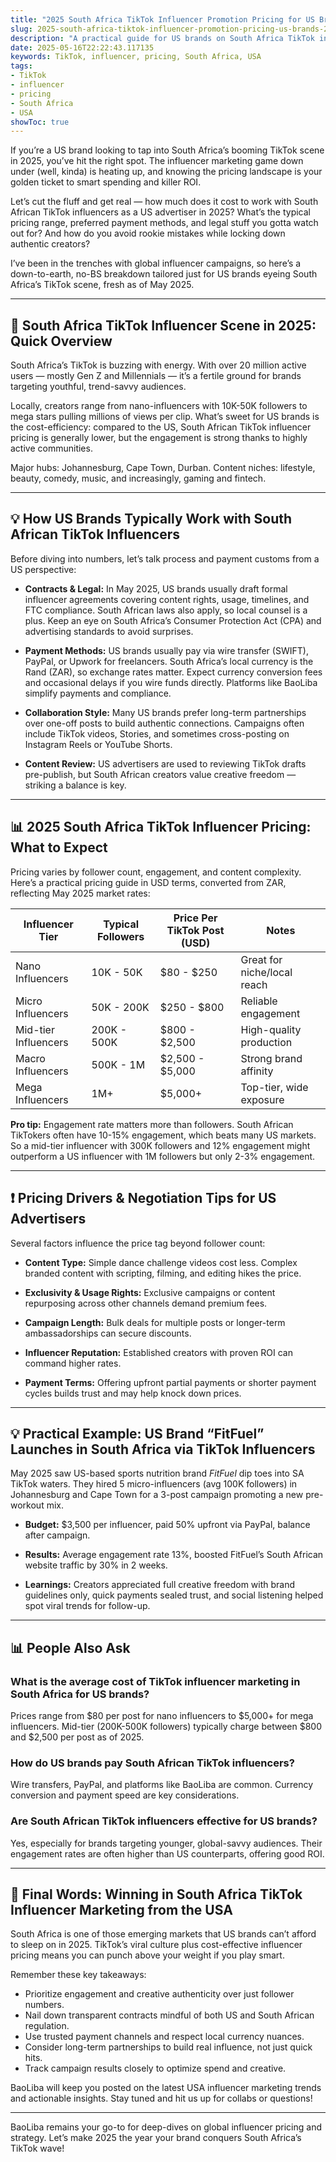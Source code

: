 ```yaml
---
title: "2025 South Africa TikTok Influencer Promotion Pricing for US Brands: What You Need to Know"
slug: 2025-south-africa-tiktok-influencer-promotion-pricing-us-brands-2025-05-16
description: "A practical guide for US brands on South Africa TikTok influencer pricing in 2025. Get up-to-date insights, payment tips, and real-world examples to maximize your influencer campaigns."
date: 2025-05-16T22:22:43.117135
keywords: TikTok, influencer, pricing, South Africa, USA
tags:
- TikTok
- influencer
- pricing
- South Africa
- USA
showToc: true
---
```


If you’re a US brand looking to tap into South Africa’s booming TikTok scene in 2025, you’ve hit the right spot. The influencer marketing game down under (well, kinda) is heating up, and knowing the pricing landscape is your golden ticket to smart spending and killer ROI.

Let’s cut the fluff and get real — how much does it cost to work with South African TikTok influencers as a US advertiser in 2025? What’s the typical pricing range, preferred payment methods, and legal stuff you gotta watch out for? And how do you avoid rookie mistakes while locking down authentic creators?  

I’ve been in the trenches with global influencer campaigns, so here’s a down-to-earth, no-BS breakdown tailored just for US brands eyeing South Africa’s TikTok scene, fresh as of May 2025.

---

## 📢 South Africa TikTok Influencer Scene in 2025: Quick Overview

South Africa’s TikTok is buzzing with energy. With over 20 million active users — mostly Gen Z and Millennials — it’s a fertile ground for brands targeting youthful, trend-savvy audiences.

Locally, creators range from nano-influencers with 10K-50K followers to mega stars pulling millions of views per clip. What’s sweet for US brands is the cost-efficiency: compared to the US, South African TikTok influencer pricing is generally lower, but the engagement is strong thanks to highly active communities.

Major hubs: Johannesburg, Cape Town, Durban. Content niches: lifestyle, beauty, comedy, music, and increasingly, gaming and fintech.

---

## 💡 How US Brands Typically Work with South African TikTok Influencers

Before diving into numbers, let’s talk process and payment customs from a US perspective:

- **Contracts & Legal:** In May 2025, US brands usually draft formal influencer agreements covering content rights, usage, timelines, and FTC compliance. South African laws also apply, so local counsel is a plus. Keep an eye on South Africa’s Consumer Protection Act (CPA) and advertising standards to avoid surprises.

- **Payment Methods:** US brands usually pay via wire transfer (SWIFT), PayPal, or Upwork for freelancers. South Africa’s local currency is the Rand (ZAR), so exchange rates matter. Expect currency conversion fees and occasional delays if you wire funds directly. Platforms like BaoLiba simplify payments and compliance.

- **Collaboration Style:** Many US brands prefer long-term partnerships over one-off posts to build authentic connections. Campaigns often include TikTok videos, Stories, and sometimes cross-posting on Instagram Reels or YouTube Shorts.

- **Content Review:** US advertisers are used to reviewing TikTok drafts pre-publish, but South African creators value creative freedom — striking a balance is key.

---

## 📊 2025 South Africa TikTok Influencer Pricing: What to Expect

Pricing varies by follower count, engagement, and content complexity. Here’s a practical pricing guide in USD terms, converted from ZAR, reflecting May 2025 market rates:

| Influencer Tier       | Typical Followers | Price Per TikTok Post (USD) | Notes                        |
|----------------------|-------------------|-----------------------------|------------------------------|
| Nano Influencers      | 10K - 50K         | $80 - $250                  | Great for niche/local reach   |
| Micro Influencers     | 50K - 200K        | $250 - $800                 | Reliable engagement           |
| Mid-tier Influencers  | 200K - 500K       | $800 - $2,500               | High-quality production       |
| Macro Influencers     | 500K - 1M         | $2,500 - $5,000             | Strong brand affinity         |
| Mega Influencers      | 1M+               | $5,000+                     | Top-tier, wide exposure       |

**Pro tip:** Engagement rate matters more than followers. South African TikTokers often have 10-15% engagement, which beats many US markets. So a mid-tier influencer with 300K followers and 12% engagement might outperform a US influencer with 1M followers but only 2-3% engagement.

---

## ❗ Pricing Drivers & Negotiation Tips for US Advertisers

Several factors influence the price tag beyond follower count:

- **Content Type:** Simple dance challenge videos cost less. Complex branded content with scripting, filming, and editing hikes the price.

- **Exclusivity & Usage Rights:** Exclusive campaigns or content repurposing across other channels demand premium fees.

- **Campaign Length:** Bulk deals for multiple posts or longer-term ambassadorships can secure discounts.

- **Influencer Reputation:** Established creators with proven ROI can command higher rates.

- **Payment Terms:** Offering upfront partial payments or shorter payment cycles builds trust and may help knock down prices.

---

## 💡 Practical Example: US Brand “FitFuel” Launches in South Africa via TikTok Influencers

May 2025 saw US-based sports nutrition brand *FitFuel* dip toes into SA TikTok waters. They hired 5 micro-influencers (avg 100K followers) in Johannesburg and Cape Town for a 3-post campaign promoting a new pre-workout mix.

- **Budget:** $3,500 per influencer, paid 50% upfront via PayPal, balance after campaign.

- **Results:** Average engagement rate 13%, boosted FitFuel’s South African website traffic by 30% in 2 weeks.

- **Learnings:** Creators appreciated full creative freedom with brand guidelines only, quick payments sealed trust, and social listening helped spot viral trends for follow-up.

---

## 📊 People Also Ask

### What is the average cost of TikTok influencer marketing in South Africa for US brands?

Prices range from $80 per post for nano influencers to $5,000+ for mega influencers. Mid-tier (200K-500K followers) typically charge between $800 and $2,500 per post as of 2025.

### How do US brands pay South African TikTok influencers?

Wire transfers, PayPal, and platforms like BaoLiba are common. Currency conversion and payment speed are key considerations.

### Are South African TikTok influencers effective for US brands?

Yes, especially for brands targeting younger, global-savvy audiences. Their engagement rates are often higher than US counterparts, offering good ROI.

---

## 🚀 Final Words: Winning in South Africa TikTok Influencer Marketing from the USA

South Africa is one of those emerging markets that US brands can’t afford to sleep on in 2025. TikTok’s viral culture plus cost-effective influencer pricing means you can punch above your weight if you play smart.

Remember these key takeaways:

- Prioritize engagement and creative authenticity over just follower numbers.
- Nail down transparent contracts mindful of both US and South African regulation.
- Use trusted payment channels and respect local currency nuances.
- Consider long-term partnerships to build real influence, not just quick hits.
- Track campaign results closely to optimize spend and creative.

BaoLiba will keep you posted on the latest USA influencer marketing trends and actionable insights. Stay tuned and hit us up for collabs or questions!

---

BaoLiba remains your go-to for deep-dives on global influencer pricing and strategy. Let’s make 2025 the year your brand conquers South Africa’s TikTok wave!